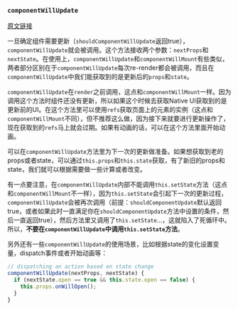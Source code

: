 ### `componentWillUpdate`

[原文链接](https://developmentarc.gitbooks.io/react-indepth/content/life_cycle/update/tapping_into_componentwillupdate.html)

​	一旦确定组件需要更新（`shouldComponentWillUpdate`返回true），`componentWillUpdate`就会被调用。这个方法接收两个参数：`nextProps`和`nextState`。在使用上，`componentWillUpdate`和`componentWillMount`有些类似，两者部分区别在于`componentWillUpdate`每次re-render都会被调用，而且在`componentWillUpdate`中我们能获取到的是更新后的`props`和`state`。

​	`componentWillUpdate`在`render`之前调用，这点和`componentWillMount`一样。因为调用这个方法时组件还没有更新，所以如果这个时候去获取Native UI获取到的是更新前的UI。在这个方法里可以使用`refs`获取页面上的元素的实例（这点和`componentWillMount`不同），但不推荐这么做，因为接下来就要进行更新操作了，现在获取到的`refs`马上就会过期。如果有动画的话，可以在这个方法里面开始动画。

​	可以在`componentWillUpdate`方法里为下一次的更新做准备。如果想获取到老的props或者state，可以通过`this.props`和`this.state`获取，有了新旧的props和state，我们就可以根据需要做一些计算或者改变。

​	有一点要注意，在`componentWillUpdate`内部不能调用`this.setState`方法（这点和`componentWillMount`不一样），因为`this.setState`会引起下一次的更新过程，`componentWillUpdate`会被再次调用（前提：`shouldComponentUpdate`默认返回true，或者如果此时一直满足你在`shouldComponentUpdate`方法中设置的条件，然后一直返回true），然后方法里又调用了`this.setState`...，这就陷入了死循环中。所以，__不要在`componentWillUpdate`中调用`this.setState`方法__。

​	另外还有一些`componentWillUpdate`的使用场景，比如根据state的变化设置变量，dispatch事件或者开始动画等：

```javascript
// dispatching an action based on state change
componentWillUpdate(nextProps, nextState) {
  if (nextState.open == true && this.state.open == false) {
    this.props.onWillOpen();
  }
}
```

